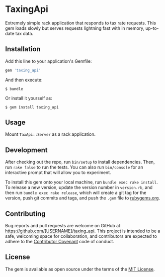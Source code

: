 # TaxingApi

Extremely simple rack application that responds to tax rate requests. This gem loads slowly but serves requests lightning fast with in memory, up-to-date tax data.

## Installation

Add this line to your application's Gemfile:

```ruby
gem 'taxing_api'
```

And then execute:

    $ bundle

Or install it yourself as:

    $ gem install taxing_api

## Usage

Mount `TaxApi::Server` as a rack application.

## Development

After checking out the repo, run `bin/setup` to install dependencies. Then, run `rake false` to run the tests. You can also run `bin/console` for an interactive prompt that will allow you to experiment.

To install this gem onto your local machine, run `bundle exec rake install`. To release a new version, update the version number in `version.rb`, and then run `bundle exec rake release`, which will create a git tag for the version, push git commits and tags, and push the `.gem` file to [rubygems.org](https://rubygems.org).

## Contributing

Bug reports and pull requests are welcome on GitHub at https://github.com/[USERNAME]/taxing_api. This project is intended to be a safe, welcoming space for collaboration, and contributors are expected to adhere to the [Contributor Covenant](contributor-covenant.org) code of conduct.


## License

The gem is available as open source under the terms of the [MIT License](http://opensource.org/licenses/MIT).

